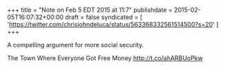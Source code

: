 +++
title = "Note on Feb 5 EDT 2015 at 11:7"
publishdate = 2015-02-05T16:07:32+00:00
draft = false
syndicated = [ 'https://twitter.com/chrisjohndeluca/status/563368332561514500?s=20' ]
+++

A compelling argument for more social security.

The Town Where Everyone Got Free Money http://t.co/ahARBUoPkw
